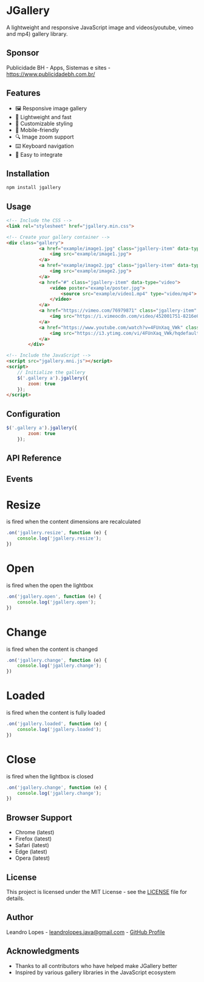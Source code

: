 # JGallery

A lightweight and responsive JavaScript image and videos(youtube, vimeo and mp4) gallery library.

## Sponsor

Publicidade BH - Apps, Sistemas e sites - https://www.publicidadebh.com.br/

## Features

- 🖼️ Responsive image gallery
- 🚀 Lightweight and fast
- 🎨 Customizable styling
- 📱 Mobile-friendly
- 🔍 Image zoom support
- ⌨️ Keyboard navigation
- 🎯 Easy to integrate

## Installation

```bash
npm install jgallery
```

## Usage

```html
<!-- Include the CSS -->
<link rel="stylesheet" href="jgallery.min.css">

<!-- Create your gallery container -->
<div class="gallery">
			<a href="example/image1.jpg" class="jgallery-item" data-type="image">
				<img src="example/image1.jpg">
			</a>
			<a href="example/image2.jpg" class="jgallery-item" data-type="image">
				<img src="example/image2.jpg">
			</a>
			<a href="#" class="jgallery-item" data-type="video">
				<video poster="example/poster.jpg">
					<source src="example/video1.mp4" type="video/mp4">
				</video>
			</a>
			<a href="https://vimeo.com/76979871" class="jgallery-item" data-type="video">
				<img src="https://i.vimeocdn.com/video/452001751-8216e0571c251a09d7a8387550942d89f7f86f6398f8ed886e639b0dd50d3c90-d_260x163">
			</a>
			<a href="https://www.youtube.com/watch?v=4FUnXaq_VWk" class="jgallery-item" data-type="video">
				<img src="https://i3.ytimg.com/vi/4FUnXaq_VWk/hqdefault.jpg">
			</a>
		</div>

<!-- Include the JavaScript -->
<script src="jgallery.mni.js"></script>
<script>
    // Initialize the gallery
    $('.gallery a').jgallery({
        zoom: true
    });
</script>
```

## Configuration

```javascript
$('.gallery a').jgallery({
        zoom: true
    });
```

## API Reference

## Events
# Resize
is fired when the content dimensions are recalculated
```javascript
.on('jgallery.resize', function (e) {
	console.log('jgallery.resize');
})
```
# Open
is fired when the open the lightbox
```javascript
.on('jgallery.open', function (e) {
	console.log('jgallery.open');
})
```
# Change
is fired when the content is changed
```javascript
.on('jgallery.change', function (e) {
	console.log('jgallery.change');
})
```
# Loaded
is fired when the content is fully loaded
```javascript
.on('jgallery.loaded', function (e) {
	console.log('jgallery.loaded');
})
```
# Close
is fired when the lightbox is closed
```javascript
.on('jgallery.change', function (e) {
	console.log('jgallery.change');
})
```

## Browser Support

- Chrome (latest)
- Firefox (latest)
- Safari (latest)
- Edge (latest)
- Opera (latest)

## License

This project is licensed under the MIT License - see the [LICENSE](LICENSE) file for details.

## Author

Leandro Lopes - leandrolopes.java@gmail.com - [GitHub Profile](https://github.com/leandrolopes13)

## Acknowledgments

- Thanks to all contributors who have helped make JGallery better
- Inspired by various gallery libraries in the JavaScript ecosystem